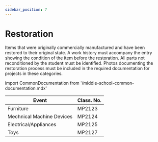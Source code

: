 ```yaml
---
sidebar_position: 7
---
```


# Restoration

Items that were originally commercially manufactured and have been restored to their original state. A work history must accompany the entry showing the condition of the item before the restoration. All parts not reconditioned by the student must be identified. Photos documenting the restoration process must be included in the required documentation for projects in these categories.

import CommonDocumentation from '/middle-school-common-documentation.mdx'

<CommonDocumentation />

| Event                     | Class. No. |
| ------------------------- | ---------- |
| Furniture                 | MP2123     |
| Mechnical Machine Devices | MP2124     |
| Electrical/Appliances     | MP2125     |
| Toys                      | MP2127     |
